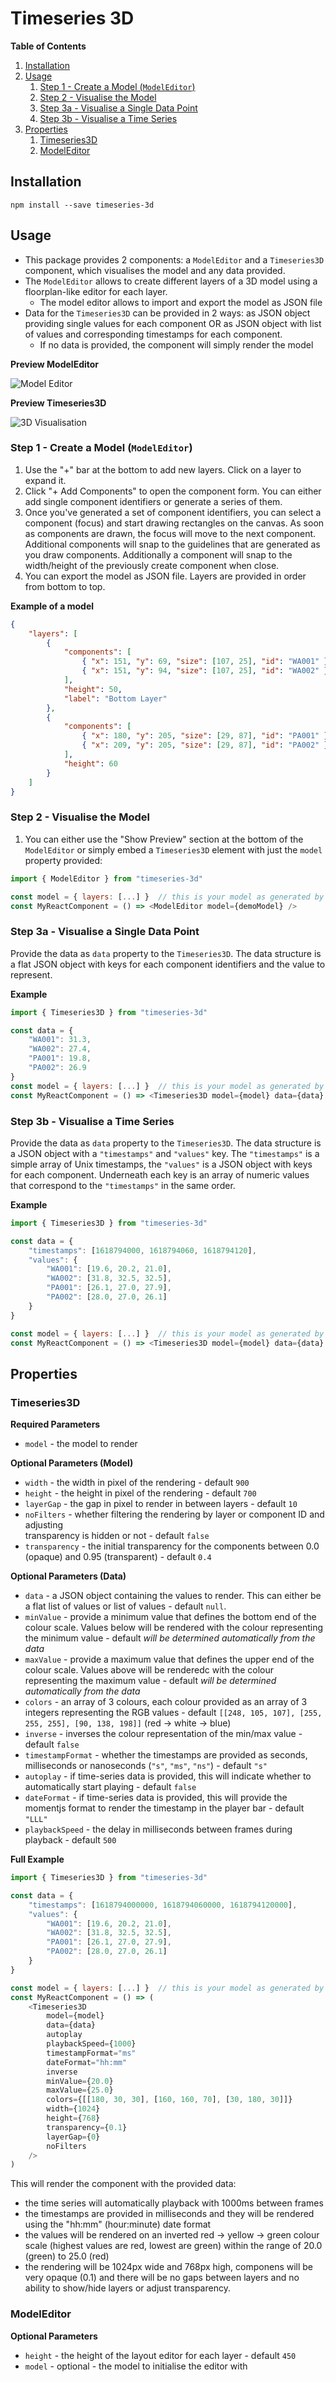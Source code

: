 # Timeseries 3D

**Table of Contents**

1. [Installation](#installation)
2. [Usage](#usage)
    1. [Step 1 - Create a Model (`ModelEditor`)](#step-1---create-a-model-modeleditor)
    2. [Step 2 - Visualise the Model](#step-2---visualise-the-model)
    3. [Step 3a - Visualise a Single Data Point](#step-3a---visualise-a-single-data-point)
    4. [Step 3b - Visualise a Time Series](#step-3b---visualise-a-time-series)
3. [Properties](#properties)
    1. [Timeseries3D](#timeseries3d)
    2. [ModelEditor](#modeleditor)

## Installation

```
npm install --save timeseries-3d
```

## Usage

* This package provides 2 components: a `ModelEditor` and a `Timeseries3D` component, which visualises the model and any data provided.
* The `ModelEditor` allows to create different layers of a 3D model using a floorplan-like editor for each layer.
    * The model editor allows to import and export the model as JSON file
* Data for the `Timeseries3D` can be provided in 2 ways: as JSON object providing single values for each component OR as JSON object with list of values and corresponding timestamps for each component.
    * If no data is provided, the component will simply render the model

**Preview ModelEditor**

![Model Editor](/static/model-editor.png)

**Preview Timeseries3D**

![3D Visualisation](/static/3d-visualisation.png)

### Step 1 - Create a Model (`ModelEditor`)

1. Use the "+" bar at the bottom to add new layers. Click on a layer to expand it.
2. Click "+ Add Components" to open the component form. You can either add single component identifiers or generate a series of them.
3. Once you've generated a set of component identifiers, you can select a component (focus) and start drawing rectangles on the canvas. 
 As soon as components are drawn, the focus will move to the next component. Additional components will snap to the guidelines that are
 generated as you draw components. Additionally a component will snap to the width/height of the previously create component when close.
4. You can export the model as JSON file. Layers are provided in order from bottom to top.

**Example of a model**

```json
{
    "layers": [
        {
            "components": [
                { "x": 151, "y": 69, "size": [107, 25], "id": "WA001" },
                { "x": 151, "y": 94, "size": [107, 25], "id": "WA002" }
            ],
            "height": 50,
            "label": "Bottom Layer"
        },
        {
            "components": [
                { "x": 180, "y": 205, "size": [29, 87], "id": "PA001" },
                { "x": 209, "y": 205, "size": [29, 87], "id": "PA002" }
            ],
            "height": 60
        }
    ]
}
```

### Step 2 - Visualise the Model

1. You can either use the "Show Preview" section at the bottom of the `ModelEditor` or simply embed a `Timeseries3D` element with just 
 the `model` property provided:

```javascript
import { ModelEditor } from "timeseries-3d"

const model = { layers: [...] }  // this is your model as generated by the editor
const MyReactComponent = () => <ModelEditor model={demoModel} />
```

### Step 3a - Visualise a Single Data Point

Provide the data as `data` property to the `Timeseries3D`. The data structure is a flat JSON object with keys for each component 
 identifiers and the value to represent.

**Example**

```javascript
import { Timeseries3D } from "timeseries-3d"

const data = {
    "WA001": 31.3,
    "WA002": 27.4,
    "PA001": 19.8,
    "PA002": 26.9
}
const model = { layers: [...] }  // this is your model as generated by the editor
const MyReactComponent = () => <Timeseries3D model={model} data={data} />
```

### Step 3b - Visualise a Time Series

Provide the data as `data` property to the `Timeseries3D`. The data structure is a JSON object with a `"timestamps"` and `"values"` key. The
 `"timestamps"` is a simple array of Unix timestamps, the `"values"` is a JSON object with keys for each component. Underneath each key is an 
 array of numeric values that correspond to the `"timestamps"` in the same order.

**Example**

```javascript
import { Timeseries3D } from "timeseries-3d"

const data = {
    "timestamps": [1618794000, 1618794060, 1618794120],
    "values": {
        "WA001": [19.6, 20.2, 21.0],
        "WA002": [31.8, 32.5, 32.5],
        "PA001": [26.1, 27.0, 27.9],
        "PA002": [28.0, 27.0, 26.1]
    }
}

const model = { layers: [...] }  // this is your model as generated by the editor
const MyReactComponent = () => <Timeseries3D model={model} data={data} autoplay />
```

## Properties

### Timeseries3D

**Required Parameters**

- `model` - the model to render

**Optional Parameters (Model)**

- `width` - the width in pixel of the rendering - default `900`
- `height` - the height in pixel of the rendering - default `700`
- `layerGap` - the gap in pixel to render in between layers - default `10`
- `noFilters` - whether filtering the rendering by layer or component ID and adjusting  
 transparency is hidden or not - default `false`
- `transparency` - the initial transparency for the components between 0.0 (opaque) and 0.95 (transparent) - default `0.4`

**Optional Parameters (Data)**

- `data` - a JSON object containing the values to render. This can either be a flat list
 of values or list of values - default `null`.
- `minValue` - provide a minimum value that defines the bottom end of the colour scale. 
 Values below will be rendered with the colour representing the minimum value - default 
 _will be determined automatically from the data_
- `maxValue` - provide a maximum value that defines the upper end of the colour scale. 
 Values above will be renderedc with the colour representing the maximum value - default
 _will be determined automatically from the data_
- `colors` - an array of 3 colours, each colour provided as an array of 3 integers 
 representing the RGB values - default `[[248, 105, 107], [255, 255, 255], [90, 138, 198]]` 
  (red -> white -> blue)
- `inverse` - inverses the colour representation of the min/max value - default `false`
- `timestampFormat` - whether the timestamps are provided as seconds, milliseconds or 
 nanoseconds (`"s"`, `"ms"`, `"ns"`) - default `"s"`
- `autoplay` - if time-series data is provided, this will indicate whether to  
 automatically start playing - default `false`
- `dateFormat` - if time-series data is provided, this will provide the momentjs format
 to render the timestamp in the player bar - default `"LLL"`
- `playbackSpeed` - the delay in milliseconds between frames during playback - default `500`

**Full Example**

```javascript
import { Timeseries3D } from "timeseries-3d"

const data = {
    "timestamps": [1618794000000, 1618794060000, 1618794120000],
    "values": {
        "WA001": [19.6, 20.2, 21.0],
        "WA002": [31.8, 32.5, 32.5],
        "PA001": [26.1, 27.0, 27.9],
        "PA002": [28.0, 27.0, 26.1]
    }
}

const model = { layers: [...] }  // this is your model as generated by the editor
const MyReactComponent = () => (
    <Timeseries3D 
        model={model} 
        data={data}
        autoplay 
        playbackSpeed={1000}
        timestampFormat="ms"
        dateFormat="hh:mm"
        inverse
        minValue={20.0}
        maxValue={25.0}
        colors={[[180, 30, 30], [160, 160, 70], [30, 180, 30]]}
        width={1024}
        height={768}
        transparency={0.1}
        layerGap={0}
        noFilters        
    />
)
```

This will render the component with the provided data:

- the time series will automatically playback with 1000ms between frames
- the timestamps are provided in milliseconds and they will be rendered using the "hh:mm" 
 (hour:minute) date format
- the values will be rendered on an inverted red -> yellow -> green colour scale (highest values 
 are red, lowest are green) within the range of 20.0 (green) to 25.0 (red)
- the rendering will be 1024px wide and 768px high, componens will be very opaque (0.1) and there
 will be no gaps between layers and no ability to show/hide layers or adjust transparency.

### ModelEditor

**Optional Parameters**

- `height` - the height of the layout editor for each layer - default `450`
- `model` - optional - the model to initialise the editor with
